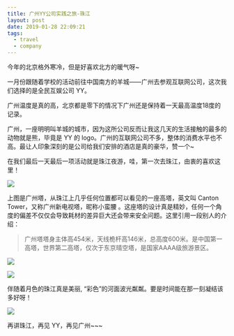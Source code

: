 ```yaml
---
title: 广州YY公司实践之旅-珠江
layout: post
date: 2019-01-28 22:09:21
tags:
  - travel
  - company
---
```


今年的北京格外寒冷，但是好喜欢北方的暖气呀~

一月份跟随着学校的活动前往中国南方的羊城——广州去参观互联网公司，这次我们选择的是全民互娱公司 YY。

广州温度是真的高，北京都是零下的情况下广州还是保持着一天最高温度18度的记录。

广州，一座明明叫羊城的城市，因为这所公司反而让我这几天的生活接触的最多的动物就是熊，毕竟是 YY 的 logo。广州的互联网公司不多，整体的消费水平也不高。最让人印象深刻的是公司给我们安排的酒店是真的豪华，赞一个~

在我们最后一天最后一项活动就是珠江夜游，哇，第一次去珠江，由衷的喜欢这里！

![](https://saferman.github.io/gallery/media/files/2019/01/CantonTower.JPG)

上图是广州塔，从珠江上几乎任何位置都可以看见的一座高塔，英文叫 Canton Tower，又称广州新电视塔，昵称小蛮腰 。这座塔的设计真是精妙，任何一个角度的偏差不仅仅会导致耗材的差异巨大还会带来安全问题。这里引用一段别人的介绍：

> 广州塔塔身主体高454米，天线桅杆高146米，总高度600米。是中国第一高塔，世界第二高塔，仅次于东京晴空塔，是国家AAAA级旅游景区。 

![](https://saferman.github.io/gallery/media/files/2019/01/zhujiang-moon.jpg)

![](https://saferman.github.io/gallery/media/files/2019/01/zhujiang-sea.jpg)

伴随着月色的珠江真是美丽, “彩色”的河面波光粼粼。要是时间能在那一刻凝结该多好呀！

![](https://saferman.github.io/gallery/media/files/2019/01/zhujiang-ship.jpg)

再讲珠江，再见 YY，再见广州~~~